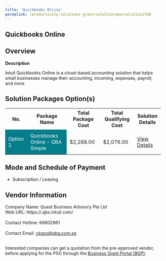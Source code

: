 ```yaml
---
title: 'Quickbooks Online'
permalink: /productivity-solutions-grant/solutionrepo/solution2768
---
```


## Quickbooks Online

## Overview

**Description**

Intuit Quickbooks Online is a cloud-based accounting solution that helps small businesses manage their accounting, incoming, expenses, payroll, and more

## Solution Packages Option(s)

<table>
<tr>
<th><b>No.</b></th>
<th><b>Package Name</b></th>
<th><b>Total Package Cost</b></th>
<th><b>Total Qualifying Cost</b></th>
<th><b>Solution Details</b></th>
</tr>
<tr>
<td style='padding: 10px; background-color: #037E8A; color: #FFFFFF;'>Option 1</td>
<td style='padding: 10px; background-color: #037E8A; color: #FFFFFF;'>Quickbooks Online - QBA Simple</td>
<td style='padding: 10px;'>$2,288.00</td>
<td style='padding: 10px;'>$2,076.00</td>
<td style='padding: 10px;'><a href='https://www.gobusiness.gov.sg/images/psg/Quest_Business_Advisory_20210337_Desensitised_Annex_3.pdf' target='_blank'>View Details</a></td>
</tr>
</table>

## Mode and Schedule of Payment

 - Subscription / Leasing

## Vendor Information

 Company Name: Quest Business Advisory Pte Ltd<br>Web URL: https://.qbo.intuit.com/ <br><br>Contact Hotline: 69802981 <br><br>Contact Email: cksoo@qba.com.sg <br><br>

Interested companies can get a quotation from the pre-approved vendor, before applying for the PSG through the <a href='https://www.businessgrants.gov.sg/' target='_blank' rel='noopener'>Business Grant Portal (BGP)</a>.

<script src="/jquery/resize-tables.js"></script>

